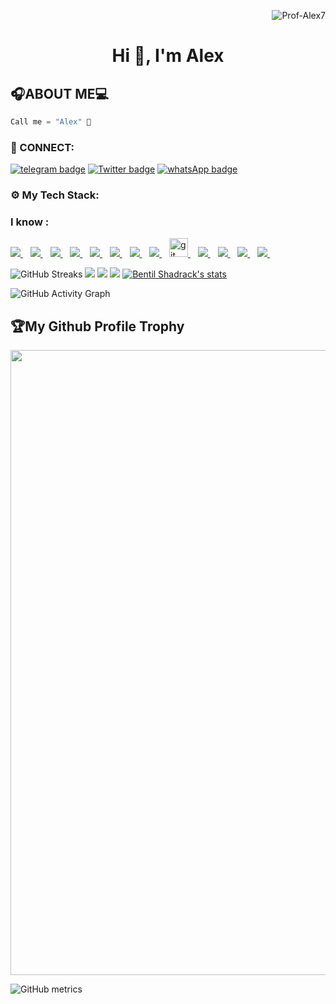 <p align="right"> <img src="https://komarev.com/ghpvc/?username=Prof-Alex7&label=Profile%20views&color=e91e63&style=flat" alt="Prof-Alex7" /> </p>

<h1 align="center"> Hi 👋, I'm Alex </h1>
<p align="center"> 
</p>

## 🎧ABOUT ME💻

```cpp
Call me = "Alex" 🤗

```

<h3 align="left">🔌 CONNECT:</h3>

[![telegram badge](https://img.shields.io/badge/BENTILZONE-30302f?style=for-the-badge&logo=telegram)](https://t.me/Alex_Stephens)
[![Twitter badge](https://img.shields.io/badge/THEMANBENTIL-30302f?style=for-the-badge&logo=twitter)](https://twitter.com/mr_kewami)
[![whatsApp badge](https://img.shields.io/badge/BENTIL-30302f?style=for-the-badge&logo=whatsapp)](https://wa.me/233249221772?text=Hello%20Alex!%20I%27m%20coming%20from%20your%20Github%20profile)

<h3 align="left">⚙ My Tech Stack:</h3>

### I know : 

<a href="https://github.com/Prof-Alex7">
    <img src="https://img.shields.io/badge/HTML5-E34F26?style=for-the-badge&logo=html5&logoColor=white" />
</a>&nbsp;&nbsp;
<a href="https://github.com/Prof-Alex7">
    <img src="https://img.shields.io/badge/CSS3-1572B6?style=for-the-badge&logo=css3&logoColor=white" />
</a>&nbsp;&nbsp;
<a href="https://github.com/Prof-Alex7">
    <img src="https://img.shields.io/badge/JavaScript-323330?style=for-the-badge&logo=javascript&logoColor=F7DF1E" />
</a>&nbsp;&nbsp;
<a href="https://github.com/Prof-Alex7">
    <img src="https://img.shields.io/badge/nodejs-00000F?style=for-the-badge&logo=nodejs&logoColor=white" />
</a>&nbsp;&nbsp;
<a href="https://github.com/Prof-Alex7">
    <img src="https://img.shields.io/badge/php-00599C?style=for-the-badge&logo=php&logoColor=white" />
</a>&nbsp;&nbsp;

<a href="https://github.com/Prof-Alex7">
    <img src="https://img.shields.io/badge/MySQL-00000F?style=for-the-badge&logo=mysql&logoColor=white" />
</a>&nbsp;&nbsp;
<a href="https://github.com/Prof-Alex7">
    <img src="https://img.shields.io/badge/React-20232A?style=for-the-badge&logo=react&logoColor=61DAFB" />
</a>&nbsp;&nbsp;
<a href="https://github.com/Prof-Alex7">
    <img src="https://img.shields.io/badge/Python-0000ff?style=for-the-badge&logo=python&logoColor=yellow" />
</a>&nbsp;&nbsp;
<a href="https://github.com/Prof-Alex7">
    <img src="https://www.vectorlogo.zone/logos/git-scm/git-scm-icon.svg" alt="git" width="30" > 
</a>&nbsp;&nbsp;
<a href="https://github.com/Prof-Alex7">
 <img src="https://img.shields.io/badge/github-3776AB?style=for-the-badge&logo=github&logoColor=white" /> 
</a>&nbsp;&nbsp;
<a href="https://github.com/Prof-Alex7">
    <img src="https://img.shields.io/badge/react-native-CC6699?style=for-the-badge&logo=react-native&logoColor=white" />
</a>&nbsp;&nbsp;
<a href="https://github.com/Prof-Alex7">
    <img src="https://img.shields.io/badge/mongodb-eee?style=for-the-badge&logo=mongodb&logoColor=green" />
</a>&nbsp;&nbsp;
<a href="https://github.com/Prof-Alex7">
    <img src="https://img.shields.io/badge/mongoose-eee?style=for-the-badge&logo=mongongoose&logoColor=green" />
</a>&nbsp;&nbsp;

<!-- ### I am learning: <br>
<a href="https://github.com/Prof-Alex7">
    <img src="https://img.shields.io/badge/Java-ED8B00?style=for-the-badge&logo=java&logoColor=white" />
</a>&nbsp;&nbsp; -->



![GitHub Streaks](http://github-readme-streak-stats.herokuapp.com?user=Prof-Alex7&theme=dracula&hide_border=true)
![](https://github-profile-summary-cards.vercel.app/api/cards/profile-details?username=Prof-Alex7&theme=github_dark)
![](https://github-profile-summary-cards.vercel.app/api/cards/repos-per-language?username=Prof-Alex7&theme=github_dark)
![](https://github-profile-summary-cards.vercel.app/api/cards/most-commit-language?username=Prof-Alex7&theme=github_dark)
[![Bentil Shadrack's stats](https://github-readme-stats.vercel.app/api?username=Prof-Alex7&show_icons=true&theme=github_dark)](https://github.com/qbentil)
<!-- [![Top Langs](https://github-readme-stats.vercel.app/api/top-langs/?username=Prof-Alex7&layout=compact&langs_count=10&theme=github_dark&hide_border=true&count-private=true)](https://github.com/qbentil) -->
 
![GitHub Activity Graph](https://activity-graph.herokuapp.com/graph?username=Prof-Alex7&theme=dracula)  
<h2>🏆My Github Profile Trophy</h2>
<img width=1000 src="https://github-profile-trophy.vercel.app/?username=Prof-Alex7&column=7&theme=gruvbox&no-frame=true"/>

![GitHub metrics](https://metrics.lecoq.io/Prof-Alex7) 
